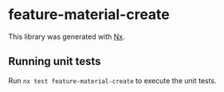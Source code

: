 # feature-material-create

This library was generated with [Nx](https://nx.dev).

## Running unit tests

Run `nx test feature-material-create` to execute the unit tests.
